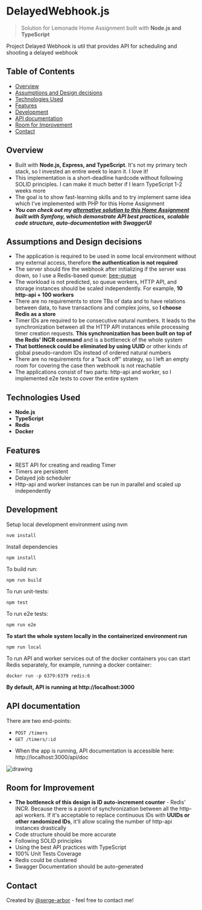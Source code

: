 # DelayedWebhook.js
> Solution for Lemonade Home Assignment built with **Node.js and TypeScript**

Project Delayed Webhook is util that provides API for scheduling and shooting a delayed webhook

## Table of Contents
* [Overview](#overview)
* [Assumptions and Design decisions](#assumptions-and-design-decisions)
* [Technologies Used](#technologies-used)
* [Features](#features)
* [Development](#development)
* [API documentation](#api-documentation)
* [Room for Improvement](#room-for-improvement)
* [Contact](#contact)


## Overview
- Built with **Node.js, Express, and TypeScript**. It's not my primary tech stack, so I invested an entire week to learn it. I love it!
- This implementation is a short-deadline hardcode without following SOLID principles. I can make it much better if I learn TypeScript 1-2 weeks more
- The goal is to show fast-learning skills and to try implement same idea which I've implemented with PHP for this Home Assignment
- ***You can check out my [alternative solution to this Home Assignment](https://github.com/serge-arbor/php-delayed-webhook) built with Symfony, which demonstrate API best practices, scalable code structure, auto-documentation with SwaggerUI***

## Assumptions and Design decisions
- The application is required to be used in some local environment without any external access, therefore **the authentication is not required**
- The server should fire the webhook after initializing if the server was down, so I use a Redis-based queue: [bee-queue](https://github.com/bee-queue/bee-queue)
- The workload is not predicted, so queue workers, HTTP API, and storage instances should be scaled independently. For example, **10 http-api + 100 workers**
- There are no requirements to store TBs of data and to have relations between data, to have transactions and complex joins, so **I choose Redis as a store**
- Timer IDs are required to be consecutive natural numbers. It leads to the synchronization between all the HTTP API instances while processing timer creation requests. **This synchronization has been built on top of the Redis' INCR command** and is a bottleneck of the whole system
- **That bottleneck could be eliminated by using UUID** or other kinds of global pseudo-random IDs instead of ordered natural numbers
- There are no requirements for a "back off" strategy, so I left an empty room for covering the case then webhook is not reachable
- The applications consist of two parts: http-api and worker, so I implemented e2e tests to cover the entire system

## Technologies Used
- **Node.js**
- **TypeScript**
- **Redis**
- **Docker**

## Features
- REST API for creating and reading Timer
- Timers are persistent
- Delayed job scheduler
- Http-api and worker instances can be run in parallel and scaled up independently

## Development

Setup local development environment using nvm
```console
nvm install
```

Install dependencies
```console
npm install
```

To build run:
```console
npm run build
```
To run unit-tests:
```console
npm test
```
To run e2e tests:
```console
npm run e2e
```

**To start the whole system locally in the containerized environment run**
```console
npm run local
```

To run API and worker services out of the docker containers you can start Redis separately, for example, running a docker container:
```console
docker run -p 6379:6379 redis:6
```

**By default, API is running at http://localhost:3000**

## API documentation
There are two end-points:
- `POST /timers`
- `GET /timers/:id`

* When the app is running, API documentation is accessible here: http://localhost:3000/api/doc

![drawing](https://i.vgy.me/WaD5Bo.png)


## Room for Improvement
- **The bottleneck of this design is ID auto-increment counter** - Redis' INCR. Because there is a point of synchronization between all the http-api workers. If it's acceptable to replace continuous IDs with **UUIDs or other randomized IDs**, it'll allow scaling the number of http-api instances drastically
- Code structure should be more accurate
- Following SOLID principles
- Using the best API practices with TypeScript
- 100% Unit Tests Coverage
- Redis could be clustered
- Swagger Documentation should be auto-generated

## Contact
Created by [@serge-arbor](https://www.linkedin.com/in/serge-arbor) - feel free to contact me!
